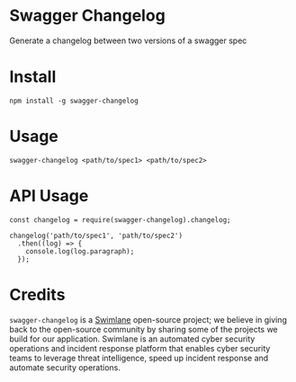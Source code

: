 # Swagger Changelog
Generate a changelog between two versions of a swagger spec

# Install
`npm install -g swagger-changelog`

# Usage
`swagger-changelog <path/to/spec1> <path/to/spec2>`

# API Usage
```
const changelog = require(swagger-changelog).changelog;

changelog('path/to/spec1', 'path/to/spec2')
  .then((log) => {
    console.log(log.paragraph);
  });
```

# Credits

`swagger-changelog` is a [Swimlane](https://swimlane.com) open-source project; we believe in giving back to the open-source community by sharing some of the projects we build for our application. Swimlane is an automated cyber security operations and incident response platform that enables cyber security teams to leverage threat intelligence, speed up incident response and automate security operations.
